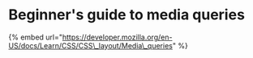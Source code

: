 # Beginner's guide to media queries

{% embed url="https://developer.mozilla.org/en-US/docs/Learn/CSS/CSS\_layout/Media\_queries" %}



